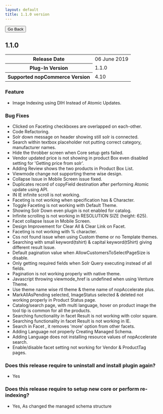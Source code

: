 ```yaml
---
layout: default
title: 1.1.0 version
---
```

<div class="sub-section">
  <div class="backtoprevpage">
    <button id="backButton">Go Back</button>
  </div>
  <div class="page-title">
    <h2>1.1.0</h2>
  </div>
  <div class="section-content">
    <div class="table-responsive">
        <table class="table table-bordered table-striped table-hover">
            <tbody>
                <tr>
                    <th>Release Date</th>
                    <td>06 June 2019</td>
                </tr>
                <tr>
                    <th>Plug-In Version</th>
                    <td>1.1.0</td>
                </tr>
                <tr>
                    <th>Supported nopCommerce Version</th>
                    <td>4.10</td>
                </tr>
            </tbody>
        </table>
    </div>
  </div>
</div>
<div class="sub-section">
  <div class="sub-title">
    <h3><span>Feature</span></h3>
  </div>
  <div class="section-content">
    <ul class="info-badges">
      <li>Image Indexing using DIH Instead of Atomic Updates.</li>
    </ul>
  </div>
</div>  
<div class="sub-section">
  <div class="sub-title">
    <h3><span>Bug Fixes</span></h3>
  </div>
  <div class="section-content">
    <ul class="info-badges">
      <li>Clicked on Faceting checkboxes are overlapped on each-other.</li>
      <li>Code Refactoring.</li>
      <li>Solr down message on header showing still solr is connected.</li>
      <li>Search within textbox placeholder not putting correct category, manufacturer names.</li>
      <li>Hide the throbber screen when Core setup gets failed.</li>
      <li>Vendor updated price is not showing in product Box even disabled setting for 'Getting price from solr'.</li>
      <li>Adding Review shows the two products in Product Box List.</li>
      <li>Viewmode change not supporting theme wise design.</li>
      <li>Collapse Issue in Mobile Screen issue fixed.</li>
      <li>Duplicates record of copyField destination after performing Atomic update using API.</li>
      <li>IN IE infinite scroll is not working.</li>
      <li>Faceting is not working when specification has & Character.</li>
      <li>Toggle Faceting is not working with Default Theme.</li>
      <li>Showing Solr Down even plugin is not enabled for catalog.</li>
      <li>Infinite scrolling is not working in RESOLUTION SIZE (height: 625).</li>
      <li>Facet collapse Issue in Mobile Screen.</li>
      <li>Design Improvement for Clear All & Clear Link on Facet.</li>
      <li>Faceting is not working with % character.</li>
      <li>Css not found issue when using Custom theme or no Template themes.</li>
      <li>Searching with small keyword(tshirt) & capital keyword(tShirt) giving different result Issue.</li>
      <li>Default pagination value when AllowCustomersToSelectPageSize is disable.</li>
      <li>Only getting required fields when Solr Query executing instead of all fields.</li>
      <li>Pagination is not working properly with native theme.</li>
      <li>Javascript throwing viewmode_href is undefined when using Venture Theme.</li>
      <li>Use theme name wise rtl theme & theme name of nopAccelerate plus.</li>
      <li>MarkAllAsPending selected, ImageStatus selected & deleted not working properly in Product Status page.</li>
      <li>Catalog/search page, with multi language, hover on product image the tool tip is common for all the products.</li>
      <li>Searching functionality in facet Result is not working with color square.</li>
      <li>Searching functionality in facet Result is not working in IE.</li>
      <li>Search in Facet , it removes 'more' option from other facets.</li>
      <li>Adding Language not properly Creating Managed Schema.</li>
      <li>Adding Language does not installing resource values of nopAccelerate search.</li>
      <li>Enable/disable facet setting not working for Vendor & ProductTag pages.</li>
    </ul>
  </div>
</div>  
<div class="sub-section">
  <div class="sub-title">
    <h3><span>Does this release require to uninstall and install plugin again?</span></h3>
  </div>
  <div class="section-content">
    <ul class="info-badges">
      <li>Yes</li>
    </ul>
  </div>
</div>  
<div class="sub-section">
  <div class="sub-title">
    <h3><span>Does this release require to setup new core or perform re-indexing?</span></h3>
  </div>
  <div class="section-content">
    <ul class="info-badges">
      <li>Yes, As changed the managed schema structure</li>
    </ul>
  </div>
</div>  

